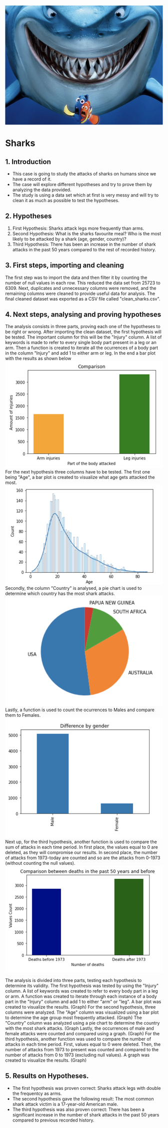 ![Image](git.ignore/Shark.png)


# Sharks



## 1. Introduction


- This case is going to study the attacks of sharks on humans since we have a record of it. 
- The case will explore different hypotheses and try to prove them by analyzing the data provided.
- The study is using a data set which at first is very messy and will try to clean it as much as possible to test the hypotheses.

## 2. Hypotheses

1. First Hypothesis: Sharks attack legs more frequently than arms.
2. Second Hypothesis: What is the sharks favourite meal? Who is the most likely to be attacked by a shark (age, gender, country)?
3. Third Hypothesis: There has been an increase in the number of shark attacks in the past 50 years compared to the rest of recorded history.

## 3. First steps, importing and cleaning

The first step was to import the data and then filter it by counting the number of null values in each row. This reduced the data set from 25723 to 6309. Next, duplicates and unnecessary columns were removed, and the remaining columns were cleaned to provide useful data for analysis. The final cleaned dataset was exported as a CSV file called "clean_sharks.csv".

## 4. Next steps, analysing and proving hypotheses

The analysis consists in three parts, proving each one of the hypotheses to be right or wrong. 
After importing the clean dataset, the first hypothesis will be tested. The important column for this will be the "Injury" column.
A list of keywords is made to refer to every single body part present in a leg or an arm. 
Then a function is created to iterate all the ocurrences of a body part in the column "Injury" and add 1 to either arm or leg.
In the end a bar plot with the results as shown below
![Image](git.ignore/ArmLeg.png)
For the next hypothesis three columns have to be tested. The first one being "Age", a bar plot is created to visualize what age gets attacked the most. 
![Image](git.ignore/Age.png)
Secondly, the column "Country" is analysed, a pie chart is used to determine which country has the most shark attacks.
![Image](git.ignore/Pie.png)
Lastly, a function is used to count the ocurrences to Males and compare them to Females. 
![Image](git.ignore/MaleFemale.png)
Next up, for the third hypothesis, another function is used to compare the sum of attacks in each time period.
In first place, the values equal to 0 are deleted, as they will compromise our results. 
In second place, the number of attacks from 1973-today are counted and so are the attacks from 0-1973 (without counting the null values).
![Image](git.ignore/50year.png)

The analysis is divided into three parts, testing each hypothesis to determine its validity.
The first hypothesis was tested by using the "Injury" column. A list of keywords was created to refer to every body part in a leg or arm. A function was created to iterate through each instance of a body part in the "Injury" column and add 1 to either "arm" or "leg". A bar plot was created to visualize the results.
(Graph)
For the second hypothesis, three columns were analyzed. The "Age" column was visualized using a bar plot to determine the age group most frequently attacked. 
(Graph)
The "Country" column was analyzed using a pie chart to determine the country with the most shark attacks. 
(Graph
Lastly, the occurrences of male and female attacks were counted and compared using a graph.
(Graph)
For the third hypothesis, another function was used to compare the number of attacks in each time period. First, values equal to 0 were deleted. Then, the number of attacks from 1973 to present was counted and compared to the number of attacks from 0 to 1973 (excluding null values). A graph was created to visualize the results.
(Graph)

## 5. Results on Hypotheses.

- The first hypothesis was proven correct: Sharks attack legs with double the frequentcy as arms.
- The second hypothesis gave the following result: The most common shark attack victim is a 17-year-old American male.
- The third hypothesis was also proven correct: There has been a significant increase in the number of shark attacks in the past 50 years compared to previous recorded history.





